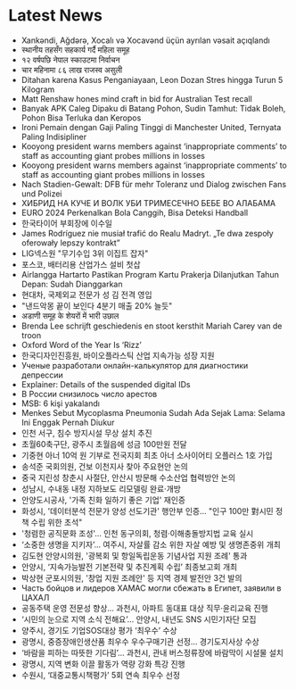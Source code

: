# Latest News
-  Xankəndi, Ağdərə, Xocalı və Xocavənd üçün ayrılan vəsait açıqlandı
-  स्थानीय तहसँग सहकार्य गर्दै महिला समूह
-  १२ वर्षपछि नेपाल स्काउटमा निर्वाचन
-  चार महिनामा ८६ लाख राजस्व असुली
-  Ditahan karena Kasus Penganiayaan, Leon Dozan Stres hingga Turun 5 Kilogram
-  Matt Renshaw hones mind craft in bid for Australian Test recall
-  Banyak APK Caleg Dipaku di Batang Pohon, Sudin Tamhut: Tidak Boleh, Pohon Bisa Terluka dan Keropos
-  Ironi Pemain dengan Gaji Paling Tinggi di Manchester United, Ternyata Paling Indisipliner
-  Kooyong president warns members against ‘inappropriate comments’ to staff as accounting giant probes millions in losses
-  Kooyong president warns members against ‘inappropriate comments’ to staff as accounting giant probes millions in losses
-  Nach Stadien-Gewalt: DFB für mehr Toleranz und Dialog zwischen Fans und Polizei
-  ХИБРИД НА КУЧЕ И ВОЛК УБИ ТРИМЕСЕЧНО БЕБЕ ВО АЛАБАМА
-  EURO 2024 Perkenalkan Bola Canggih, Bisa Deteksi Handball
-  한국타이어 부회장에 이수일
-  James Rodríguez nie musiał trafić do Realu Madryt. „Te dwa zespoły oferowały lepszy kontrakt”
-  LIG넥스원 "무기수입 3위 이집트 잡자"
-  포스코, 배터리용 산업가스 설비 첫삽
-  Airlangga Hartarto Pastikan Program Kartu Prakerja Dilanjutkan Tahun Depan: Sudah Dianggarkan
-  현대차, 국제외교 전문가 성 김 전격 영입
-  "낸드악몽 끝이 보인다 4분기 매출 20% 늘듯"
-  अडाणी समूह के शेयरों में भारी उछाल
-  Brenda Lee schrijft geschiedenis en stoot kersthit Mariah Carey van de troon
-  Oxford Word of the Year Is ‘Rizz’
-  한국디자인진흥원, 바이오플라스틱 산업 지속가능 성장 지원
-  Ученые разработали онлайн-калькулятор для диагностики депрессии
-  Explainer: Details of the suspended digital IDs
-  В России снизилось число арестов
-  MSB: 6 kişi yakalandı
-  Menkes Sebut Mycoplasma Pneumonia Sudah Ada Sejak Lama: Selama Ini Enggak Pernah Diukur
-  인천 서구, 침수 방지시설 무상 설치 추진
-  초월60축구단, 광주시 초월읍에 성금 100만원 전달
-  기중현 아너 10억 원 기부로 전국지회 최초 아너 소사이어티 오플러스 1호 가입
-  송석준 국회의원, 건보 이천지사 찾아 주요현안 논의
-  중국 지린성 창춘시 사절단, 안산시 방문해 수소산업 협력방안 논의
-  성남시, 수내동 내정 지하보도 리모델링 완료·개방
-  안양도시공사, '가족 친화 일하기 좋은 기업' 재인증
-  화성시, '데이터분석 전문가 양성 선도기관' 행안부 인증… "인구 100만 對시민 정책 수립 위한 초석"
-  '청렴한 공직문화 조성'… 인천 동구의회, 청렴·이해충돌방지법 교육 실시
-  ‘소중한 생명을 지키자’… 여주시, 자살률 감소 위한 자살 예방 및 생명존중위 개최
-  김도현 안양시의원, '광복회 및 항일독립운동 기념사업 지원 조례' 통과
-  안양시, ‘지속가능발전 기본전략 및 추진계획 수립’ 최종보고회 개최
-  박상현 군포시의원, '창업 지원 조례안' 등 지역 경제 발전안 3건 발의
-  Часть бойцов и лидеров ХАМАС могли сбежать в Египет, заявили в ЦАХАЛ
-  공동주택 운영 전문성 향상… 과천시, 아파트 동대표 대상 직무·윤리교육 진행
-  ‘시민의 눈으로 지역 소식 전해요’… 안양시, 내년도 SNS 시민기자단 모집
-  양주시, 경기도 기업SOS대상 평가 ‘최우수’ 수상
-  광명시, 중증장애인생산품 최우수 우수구매기관 선정… 경기도지사상 수상
-  ‘바람을 피하는 따뜻한 기다림’… 과천시, 관내 버스정류장에 바람막이 시설물 설치
-  광명시, 지역 변화 이끌 활동가 역량 강화 특강 진행
-  수원시, ‘대중교통시책평가’ 5회 연속 최우수 선정
